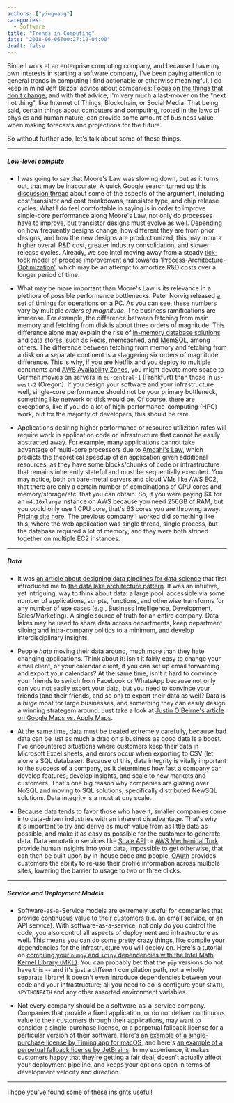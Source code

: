 ```yaml
---
authors: ["yingwang"]
categories:
  - Software
title: "Trends in Computing"
date: "2018-06-06T00:27:12-04:00"
draft: false
---
```


Since I work at an enterprise computing company, and because I have my own
interests in starting a software company, I've been paying attention to general
trends in computing I find actionable or otherwise meaningful. I do keep in mind
Jeff Bezos' advice about companies: [Focus on the things that don't
change](https://medium.com/@seansheikh/bezos-wisdom-focus-on-the-things-that-dont-change-f3fc39eca401),
and with that advice, I'm very much a last-mover on the "next hot thing", like
Internet of Things, Blockchain, or Social Media. That being said, certain things
about computers and computing, rooted in the laws of physics and human nature,
can provide some amount of business value when making forecasts and projections
for the future.

So without further ado, let's talk about some of these things.

__________

##### Low-level compute

- I was going to say that Moore's Law was slowing down, but as it turns out,
  that may be inaccurate. A quick Google search turned up [this discussion
  thread](https://www.semiwiki.com/forum/f2/moores-law-ending-slowing-why-even-debate-q-8962.html)
  about some of the aspects of the argument, including cost/transistor and cost
  breakdowns, transistor type, and chip release cycles. What I do feel
  comfortable in saying is in order to improve single-core performance along
  Moore's Law, not only do processes have to improve, but transistor designs
  must evolve as well. Depending on how frequently designs change, how different
  they are from prior designs, and how the new designs are productionized, this
  may incur a higher overall R&D cost, greater industry consolidation, and
  slower release cycles. Already, we see Intel moving away from a steady
  [tick-tock model of process
  improvement](https://en.wikipedia.org/wiki/Tick%E2%80%93tock_model) and
  towards
  ['Process-Architecture-Optimization'](https://www.anandtech.com/show/10183/intels-tick-tock-seemingly-dead-becomes-process-architecture-optimization),
  which may be an attempt to amortize R&D costs over a longer period of time.

- What may be more important than Moore's Law is its relevance in a plethora of
  possible performance bottlenecks. Peter Norvig released [a set of timings for
  operations on a PC](http://norvig.com/21-days.html#answers). As you can see,
  these numbers vary by multiple *orders of magnitude*. The business
  ramifications are immense. For example, the difference between fetching from
  main memory and fetching from disk is about three orders of magnitude. This
  difference alone may explain the rise of [in-memory database
  solutions](https://en.wikipedia.org/wiki/In-memory_database) and data stores,
  such as [Redis](https://redis.io/), [memcached](https://memcached.org/), and
  [MemSQL](https://www.memsql.com/), among others. The difference between
  fetching from memory and fetching from a disk on a separate continent is a
  staggering six orders of magnitude difference. This is why, if you are Netflix
  and you deploy to multiple continents and [AWS Availability
  Zones](https://docs.aws.amazon.com/AWSEC2/latest/UserGuide/using-regions-availability-zones.html),
  you might devote more space to German movies on servers in `eu-central-1`
  (Frankfurt) than those in `us-west-2` (Oregon). If you design your software
  and your infrastructure well, single-core performance should not be your
  primary bottleneck, something like network or disk would be. Of course, there
  are exceptions, like if you do a lot of high-performance-computing (HPC) work,
  but for the majority of developers, this should be rare.

- Applications desiring higher performance or resource utilizition rates will
  require work in application code or infrastructure that cannot be easily
  abstracted away. For example, many applications cannot take advantage of
  multi-core processors due to [Amdahl's
  Law](https://en.wikipedia.org/wiki/Amdahl%27s_law), which predicts the
  theoretical speedup of an application given additional resources, as they have
  some blocks/chunks of code or infrastructure that remains inherently stateful
  and must be sequentially executed. You may notice, both on bare-metal servers
  and cloud VMs like AWS EC2, that there are only a certain number of
  combinations of CPU cores and memory/storage/etc. that you can obtain. So, if
  you were paying $X for an `m4.16xlarge` instance on AWS because you need 256GB
  of RAM, but you could only use 1 CPU core, that's 63 cores you are throwing
  away. [Pricing site here](https://aws.amazon.com/ec2/pricing/on-demand/). The
  previous company I worked did something like this, where the web application
  was single thread, single process, but the database required a lot of memory,
  and they were both striped together on multiple EC2 instances.

_________

##### Data

- It was [an article about designing data pipelines for data
  science](https://towardsdatascience.com/data-science-for-startups-data-pipelines-786f6746a59a)
  that first introduced me to [the data lake architecture
  pattern](https://knowledgent.com/whitepaper/design-successful-data-lake/). It
  was an intuitive, yet intriguing, way to think about data: a large pool,
  accessible via some number of applications, scripts, functions, and otherwise
  transforms for any number of use cases (e.g., Business Intelligence,
  Development, Sales/Marketing). A single source of truth for an entire company.
  Data lakes may be used to share data across departments, keep department
  siloing and intra-company politics to a minimum, and develop interdisciplinary
  insights.

- People *hate* moving their data around, much more than they hate changing
  applications. Think about it: isn't it fairly easy to change your email
  client, or your calendar client, if you can set up email forwarding and export
  your calendars? At the same time, isn't it hard to convince your friends to
  switch from Facebook or WhatsApp because not only can you not easily export
  your data, but you need to convince your friends (and their friends, and so
  on) to export their data as well? Data is a *huge* moat for large businesses,
  and something they can easily design a winning strategem around. Just take a
  look at [Justin O'Beirne's article on Google Maps vs. Apple
  Maps](https://www.justinobeirne.com/google-maps-moat).

- At the same time, data must be treated extremely carefully, because bad data
  can be just as much a drag on a business as good data is a boost. I've
  encountered situations where customers keep their data in Microsoft Excel
  sheets, and errors occur when exporting to CSV (let alone a SQL database).
  Because of this, data integrity is vitally important to the success of a
  company, as it determines how fast a company can develop features, develop
  insights, and scale to new markets and customers. That's one big reason why
  companies are glazing over NoSQL and moving to SQL solutions, specifically
  distributed NewSQL solutions. Data integrity is a must at *any* scale.

- Because data tends to favor those who have it, smaller companies come into
  data-driven industries with an inherent disadvantage. That's why it's
  important to try and derive as much value from as little data as possible, and
  make it as easy as possible for the customer to generate data. Data annotation
  services like [Scale API](https://www.scaleapi.com/) or [AWS Mechanical
  Turk](https://docs.aws.amazon.com/AWSMechTurk/latest/RequesterUI/OverviewofMturk.html)
  provide human insights into your data, impossible to get otherwise, that can
  then be built upon by in-house code and people.
  [OAuth](https://en.wikipedia.org/wiki/OAuth) provides customers the ability to
  re-use their profile information across multiple sites, lowering the barrier
  to usage to two or three clicks.

_________

##### Service and Deployment Models

- Software-as-a-Service models are extremely useful for companies that provide
  continuous value to their customers (i.e. an email service, or an API
  service). With software-as-a-service, not only do you control the code, you
  also control all aspects of deployment and infrastructure as well. This means
  you can do some pretty crazy things, like compile your dependencies for the
  infrastructure you will deploy on. Here's a tutorial on [compiling your
  `numpy` and `scipy` dependencies with the Intel Math Kernel Library
  (MKL)](https://www.hoffman2.idre.ucla.edu/software/python/high-performance-numpy-and-scipy-with-mkl/).
  You can probably bet that the `pip` versions do not have this -- and it's just
  a different compilation path, not a wholly separate library! It doesn't even
  introduce dependencies between your code and your infrastructure; all you need
  to do is configure your `$PATH`, `$PYTHONPATH` and any other assorted
  environment variables.

- Not every company should be a software-as-a-service company. Companies that
  provide a fixed application, or do not deliver continuous value to their
  customers through their applications, may want to consider a single-purchase
  license, or a perpetual fallback license for a particular version of their
  software. Here's [an example of a single-purchase license by Timing.app for
  macOS](https://timingapp.com/pricing), and here's [an example of a perpetual
  fallback license by
  JetBrains](https://sales.jetbrains.com/hc/en-gb/articles/207240845-What-is-a-perpetual-fallback-license-).
  In my experience, it makes customers happy that they're getting a fair deal,
  doesn't actually affect your deployment pipeline, and keeps your options open
  in terms of development velocity and direction.

_________

I hope you've found some of these insights useful!
